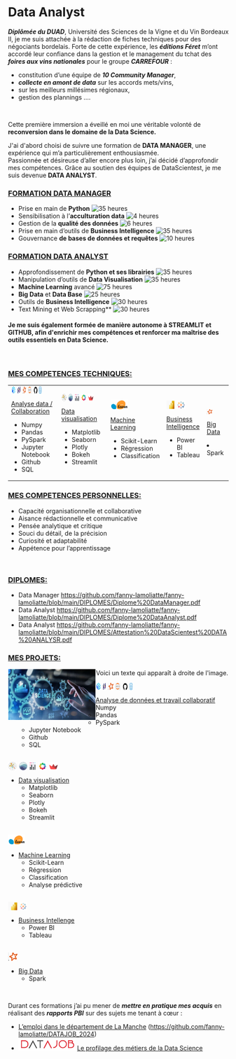 # Data Analyst 


***Diplômée du DUAD***, Université des Sciences de la Vigne et du Vin Bordeaux II, je me suis attachée à la rédaction de fiches techniques pour des négociants bordelais.
Forte de cette expérience, les ***éditions Féret*** m’ont accordé leur confiance dans la gestion et le management du tchat des ***foires aux vins nationales*** pour le groupe ***CARREFOUR*** :
 - constitution d’une équipe de ***10 Community Manager***,
 - ***collecte en amont de data*** sur les accords mets/vins,
 - sur les meilleurs millésimes régionaux,
 - gestion des plannings ....
 <br> 

Cette première immersion a éveillé en moi une véritable volonté de **reconversion dans le domaine de la Data Science.**


J'ai d'abord choisi de suivre une formation de **DATA MANAGER**, une expérience qui m’a particulièrement enthousiasmée.\
Passionnée et désireuse d’aller encore plus loin, j’ai décidé d’approfondir mes compétences.
Grâce au soutien des équipes de DataScientest, je me suis devenue **DATA ANALYST**.
<br>  

### <ins>**FORMATION DATA MANAGER**</ins>
-	Prise en main de **Python**  <img src="https://img.shields.io/badge/35%20heures-0000FF?style=flat&logoColor=white&color=66B2FF" alt="35 heures" width="70">   
-	Sensibilisation à l’**acculturation data**  <img src="https://img.shields.io/badge/4%20heures-0000FF?style=flat&logoColor=white&color=66B2FF" alt="4 heures" width="60">   
-	Gestion de la **qualité des données**   <img src="https://img.shields.io/badge/6%20heures-0000FF?style=flat&logoColor=white&color=66B2FF" alt="6 heures" width="60">   
-	Prise en main d’outils de **Business Intelligence** <img src="https://img.shields.io/badge/35%20heures-0000FF?style=flat&logoColor=white&color=66B2FF" alt="35 heures" width="70"> 
-	Gouvernance **de bases de données et requêtes**  <img src="https://img.shields.io/badge/10%20heures-0000FF?style=flat&logoColor=white&color=66B2FF" alt="10 heures" width="70"> 

### <ins>**FORMATION DATA ANALYST**</ins>
  - Approfondissement de **Python et ses librairies**   <img src="https://img.shields.io/badge/35%20heures-0000FF?style=flat&logoColor=white&color=66B2FF" alt="35 heures" width="75"> 
  - Manipulation d’outils de **Data Visualisation**  <img src="https://img.shields.io/badge/35%20heures-0000FF?style=flat&logoColor=white&color=66B2FF" alt="35 heures" width="70"> 
  - **Machine Learning** avancé   <img src="https://img.shields.io/badge/75%20heures-0000FF?style=flat&logoColor=white&color=66B2FF" alt="75 heures" width="70"> 
  - **Big Data** et **Data Base**    <img src="https://img.shields.io/badge/35%20heures-0000FF?style=flat&logoColor=white&color=66B2FF" alt="25 heures" width="70"> 
  - Outils de **Business Intelligence**    <img src="https://img.shields.io/badge/30%20heures-0000FF?style=flat&logoColor=white&color=66B2FF" alt="30 heures" width="70"> 
  - Text Mining et Web Scrapping**     <img src="https://img.shields.io/badge/30%20heures-0000FF?style=flat&logoColor=white&color=66B2FF" alt="30 heures" width="70"> 

#### Je me suis également formée de manière autonome à STREAMLIT et GITHUB, afin d'enrichir mes compétences et renforcer ma maîtrise des outils essentiels en Data Science.
 <br> 

### <ins>**MES COMPETENCES TECHNIQUES:**</ins>
<table>
   <tr> 
      <td>
          <div style="display:flex;">
              <img width="10%" src="https://github.com/fanny-lamoliatte/fanny-lamoliatte/blob/main/LOGOS/numpy_logo.png">&nbsp; 
              <img width="8%" src="https://github.com/fanny-lamoliatte/fanny-lamoliatte/blob/main/LOGOS/pandas_logo.png">&nbsp; 
              <img width="8.5%" src="https://github.com/fanny-lamoliatte/fanny-lamoliatte/blob/main/LOGOS/pyspark_logo.png">&nbsp; 
              <img width="9%" src="https://github.com/fanny-lamoliatte/fanny-lamoliatte/blob/main/LOGOS/jupyter_logo.png">&nbsp; 
              <img width="8.75%" src="https://github.com/fanny-lamoliatte/fanny-lamoliatte/blob/main/LOGOS/github_logo.png">&nbsp; 
              <img width="7%" src="https://github.com/fanny-lamoliatte/fanny-lamoliatte/blob/main/LOGOS/sql_logo.png">
          </div> 
          <p> <ins>Analyse data / Collaboration</ins></p>
          <ul>
              <li>Numpy</li>
              <li>Pandas</li>
              <li>PySpark</li>
              <li>Jupyter Notebook</li>
              <li>Github</li>
              <li>SQL</li>
          </ul>
      </td>
      <td>
          <div style="display:flex;">
              <img width="12%" src="https://github.com/fanny-lamoliatte/fanny-lamoliatte/blob/main/LOGOS/matplotlib_logo.png">&nbsp; 
              <img width="11%" src="https://github.com/fanny-lamoliatte/fanny-lamoliatte/blob/main/LOGOS/seaborn_logo.png">&nbsp; 
              <img width="12%" src="https://github.com/fanny-lamoliatte/fanny-lamoliatte/blob/main/LOGOS/plotly_logo.png">&nbsp; 
              <img width="12%" src="https://github.com/fanny-lamoliatte/fanny-lamoliatte/blob/main/LOGOS/bokeh_logo.png">&nbsp; 
              <img width="12.5%" src="https://github.com/fanny-lamoliatte/fanny-lamoliatte/blob/main/LOGOS/streamit_logo.png">
          </div> 
          <p> <ins>Data visualisation</ins></p>
          <ul>
              <li>Matplotlib</li>
              <li>Seaborn</li>
              <li>Plotly</li>
              <li>Bokeh</li>
              <li>Streamlit</li>
          </ul>
      </td>
      <td>
          <div style="display:flex"> 
               <img  width= "35%" src="https://github.com/fanny-lamoliatte/fanny-lamoliatte/blob/main/LOGOS/scikit-learn_logo.png">
          </div> 
          <p> <ins>Machine Learning</ins></p>
          <ul>
              <li>Scikit-Learn</li>
              <li>Régression</li>
              <li>Classification</li>
          </ul>
      </td>
      <td>
          <div style="display:flex"> 
               <img  width= "25%" src="https://github.com/fanny-lamoliatte/fanny-lamoliatte/blob/main/LOGOS/PBI_logo.png">&nbsp; 
               <img  width= "25%" src="https://github.com/fanny-lamoliatte/fanny-lamoliatte/blob/main/LOGOS/tableau_logo.png"> 
          </div> 
          <p> <ins>Business Intelligence</ins></p>
          <ul>
              <li>Power BI</li>
              <li>Tableau</li>
          </ul>
      </td>
      <td>
         <div style="display:flex"> 
              <img  width= "30%" src="https://github.com/fanny-lamoliatte/fanny-lamoliatte/blob/main/LOGOS/pyspark_logo.png">
         </div> 
         <p><ins>Big Data</ins>
              <li>Spark</li>
          </ul>
      </td>
   </tr>        
</table>


### <ins>**MES COMPETENCES PERSONNELLES:**</ins>
   - Capacité organisationnelle et collaborative
   - Aisance rédactionnelle et communicative
   - Pensée analytique et critique
   - Souci du détail, de la précision
   - Curiosité et adaptabilité
   - Appétence pour l’apprentissage
   <br> 


### <ins>**DIPLOMES:**</ins>
   - Data Manager https://github.com/fanny-lamoliatte/fanny-lamoliatte/blob/main/DIPLOMES/Diplome%20DataManager.pdf
   - Data Analyst https://github.com/fanny-lamoliatte/fanny-lamoliatte/blob/main/DIPLOMES/Diplome%20DataAnalyst.pdf   
   - Data Analyst https://github.com/fanny-lamoliatte/fanny-lamoliatte/blob/main/DIPLOMES/Attestation%20DataScientest%20DATA%20ANALYSR.pdf

### <ins>**MES PROJETS:**</ins>

<p align="center">
  <img src="https://github.com/fanny-lamoliatte/fanny-lamoliatte/blob/main/projet_datajob.PNG" width="200" align="left">
  Voici un texte qui apparaît à droite de l'image.  
</p>


 
<div style="display:flex"> 
    <img  width= "4%" src="https://github.com/fanny-lamoliatte/fanny-lamoliatte/blob/main/LOGOS/numpy_logo.png">&nbsp; 
    <img  width= "2.75%" src="https://github.com/fanny-lamoliatte/fanny-lamoliatte/blob/main/LOGOS/pandas_logo.png">&nbsp; 
    <img  width= "4%" src="https://github.com/fanny-lamoliatte/fanny-lamoliatte/blob/main/LOGOS/pyspark_logo.png">&nbsp; 
    <img  width= "4%" src="https://github.com/fanny-lamoliatte/fanny-lamoliatte/blob/main/LOGOS/jupyter_logo.png">&nbsp; 
    <img  width= "4%" src="https://github.com/fanny-lamoliatte/fanny-lamoliatte/blob/main/LOGOS/github_logo.png">&nbsp; 
    <img  width= "2.75%" src="https://github.com/fanny-lamoliatte/fanny-lamoliatte/blob/main/LOGOS/sql_logo.png">
</div> 
 
   - <ins>Analyse de données et travail collaboratif</ins>
      - Numpy
      - Pandas
      - PySpark
      - Jupyter Notebook
      - Github
      - SQL
 <br>     
 
 <div style="display:flex"> 
    <img  width= "3.95%" src="https://github.com/fanny-lamoliatte/fanny-lamoliatte/blob/main/LOGOS/matplotlib_logo.png">&nbsp; 
    <img  width= "3.95%" src="https://github.com/fanny-lamoliatte/fanny-lamoliatte/blob/main/LOGOS/seaborn_logo.png">&nbsp; 
    <img  width= "3.5%" src="https://github.com/fanny-lamoliatte/fanny-lamoliatte/blob/main/LOGOS/plotly_logo.png">&nbsp; 
    <img  width= "3.95%" src="https://github.com/fanny-lamoliatte/fanny-lamoliatte/blob/main/LOGOS/bokeh_logo.png">&nbsp; 
    <img  width= "4.15%" src="https://github.com/fanny-lamoliatte/fanny-lamoliatte/blob/main/LOGOS/streamit_logo.png"> 
 </div> 

   - <ins>Data visualisation</ins>
      - Matplotlib
      - Seaborn
      - Plotly
      - Bokeh
      - Streamlit
   <br> 

 <div style="display:flex"> 
    <img  width= "7.8%" src="https://github.com/fanny-lamoliatte/fanny-lamoliatte/blob/main/LOGOS/scikit-learn_logo.png">
 </div> 

   - <ins>Machine Learning</ins>
      - Scikit-Learn
      - Régression
      - Classification
      - Analyse prédictive
   <br> 

 <div style="display:flex"> 
    <img  width= "4.3%" src="https://github.com/fanny-lamoliatte/fanny-lamoliatte/blob/main/LOGOS/PBI_logo.png">&nbsp; 
    <img  width= "3.5%" src="https://github.com/fanny-lamoliatte/fanny-lamoliatte/blob/main/LOGOS/tableau_logo.png"> 
 </div> 

   - <ins>Business Intellenge</ins>
      - Power BI
      - Tableau
   <br> 

 <div style="display:flex"> 
    <img  width= "4.3%" src="https://github.com/fanny-lamoliatte/fanny-lamoliatte/blob/main/LOGOS/pyspark_logo.png">
 </div> 

   - <ins>Big Data</ins>
      - Spark
   <br> 








Durant ces formations j’ai pu mener de ***mettre en pratique mes acquis*** en réalisant des ***rapports PBI*** sur des sujets me tenant à cœur :
   - <ins>L’emploi dans le département de La Manche</ins>   (https://github.com/fanny-lamoliatte/DATAJOB_2024)
   -  <a href="https://github.com/fanny-lamoliatte/DATAJOB_2024"><img src="https://github.com/fanny-lamoliatte/fanny-lamoliatte/blob/main/datajob_logo_rouge.PNG" width="130"/></a> <ins>Le profilage des métiers de la Data Science</ins>
